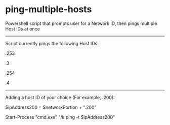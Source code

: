 # ping-multiple-hosts
Powershell script that prompts user for a Network ID, then pings multiple Host IDs at once

----------

Script currently pings the following Host IDs:

.253

.3

.254

.4

----------
Adding a host ID of your choice (For example, .200):



$ipAddress200 = $networkPortion + ".200"

Start-Process "cmd.exe" "/k ping -t $ipAddress200"


